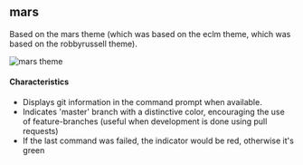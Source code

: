 ## mars
Based on the mars theme (which was based on the eclm theme, which was based on the robbyrussell theme).

![mars theme](https://raw.githubusercontent.com/oh-my-fish/theme-mars/master/screenshot.png)


#### Characteristics

* Displays git information in the command prompt when available.
* Indicates 'master' branch with a distinctive color, encouraging the use of feature-branches (useful when development is done using pull requests)
* If the last command was failed, the indicator would be red, otherwise it's green
